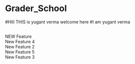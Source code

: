 # Grader_School
#HIII THIS is yugant verma welcome here
#I am yugant verma

<br> NEW Feature
<br> New Feature 4
<br> New Feature 2
<br> New Feature 5
<br> New Feature 3



